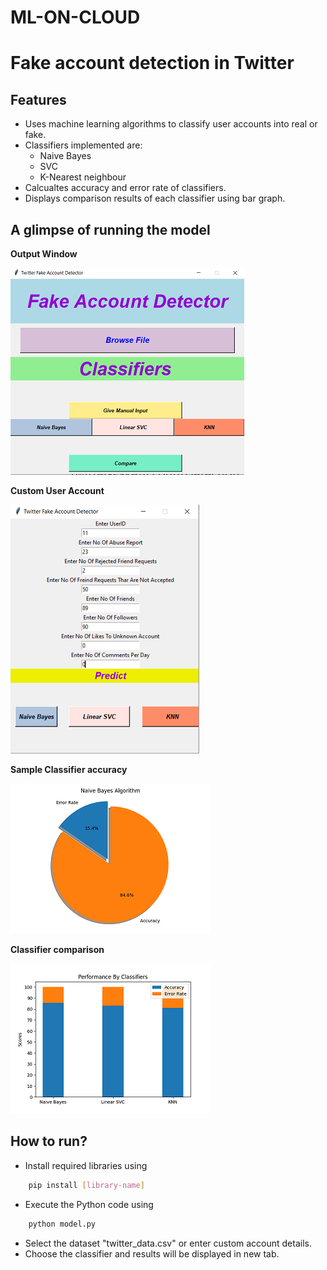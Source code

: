 # ML-ON-CLOUD
# Fake account detection in Twitter

## Features
- Uses machine learning algorithms to classify user accounts into real or fake.
- Classifiers implemented are:
	- Naive Bayes
	- SVC
	- K-Nearest neighbour
- Calcualtes accuracy and error rate of classifiers.
- Displays comparison results of each classifier using bar graph.

## A glimpse of running the model
**Output Window**

![Images](/images/1.PNG)

**Custom User Account**

![Images](/images/3.PNG)

**Sample Classifier accuracy**

![Images](/images/2.png)

**Classifier comparison**

![Images](/images/4.png)


## How to run?
- Install required libraries using
```bash
	pip install [library-name]
```
- Execute the Python code using
```bash
	python model.py
```
- Select the dataset "twitter_data.csv" or enter custom account details.
- Choose the classifier and results will be displayed in new tab.

